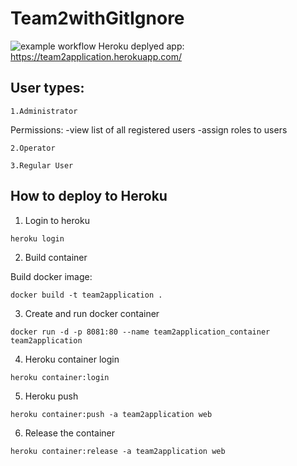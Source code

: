 # Team2withGitIgnore

![example workflow](https://github.com/tant-rares-30127/Team2withGitIgnore/actions/workflows/dotnet.yml/badge.svg)
      Heroku deplyed app: https://team2application.herokuapp.com/
      
## User types:
```
1.Administrator
```
Permissions: 
      -view list of all registered users
      -assign roles to users
```
2.Operator
```

```
3.Regular User
```

## How to deploy to Heroku

1. Login to heroku 
```
heroku login
```

2. Build container

Build docker image:
```
docker build -t team2application .
```

3. Create and run docker container
```
docker run -d -p 8081:80 --name team2application_container team2application
```

4. Heroku container login
```
heroku container:login
```

5. Heroku push
```
heroku container:push -a team2application web
```

6. Release the container
```
heroku container:release -a team2application web
```
